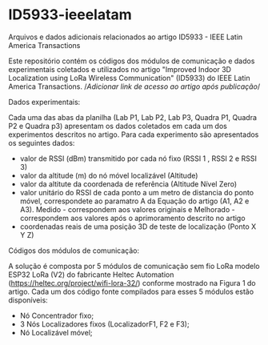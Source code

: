 # ID5933-ieeelatam
Arquivos e dados adicionais relacionados ao artigo ID5933 - IEEE Latin America Transactions

Este repositório contém os códigos dos módulos de comunicação e dados experimentais coletados e utilizados no artigo "Improved Indoor 3D Localization using LoRa Wireless Communication" (ID5933) do IEEE Latin America Transactions.
/*Adicionar link de acesso ao artigo após publicação*/

Dados experimentais:

Cada uma das abas da planilha (Lab P1, Lab P2, Lab P3, Quadra P1, Quadra P2 e Quadra p3) apresentam os dados coletados em cada um dos experimentos descritos no artigo.
Para cada experimento são apresentados os seguintes dados:
- valor de RSSI (dBm) transmitido por cada nó fixo (RSSI 1 , RSSI 2 e RSSI 3)
- valor da altitude (m) do nó móvel localizável (Altitude)
- valor da altitute da coordenada de referência (Altitude Nível Zero)
- valor unitário do RSSI de cada ponto a um metro de distancia do ponto móvel, correspondete ao paramatro A da Equação do artigo (A1, A2 e A3). Medido - correspondem aos valores originais e Melhorado - correspondem aos valores após o aprimoramento descrito no artigo 
- coordenadas reais de uma posição 3D de teste de localização (Ponto X Y Z)

Códigos dos módulos de comunicação:

A solução é composta por 5 módulos de comunicação sem fio LoRa modelo ESP32 LoRa (V2) do fabricante Heltec Automation (https://heltec.org/project/wifi-lora-32/) conforme mostrado na Figura 1 do artigo. 
Cada um dos código fonte compilados para esses 5 módulos estão disponíveis: 
- Nó Concentrador fixo;
- 3 Nós Localizadores fixos (LocalizadorF1, F2 e F3);
- Nó Localizável móvel;
